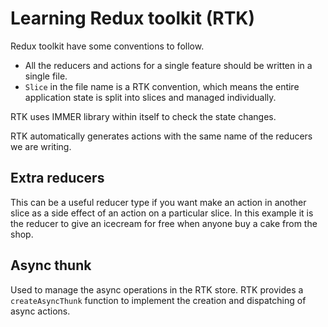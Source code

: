 # Learning Redux toolkit (RTK)

Redux toolkit have some conventions to follow.

- All the reducers and actions for a single feature should be written in a single file.
- `Slice` in the file name is a RTK convention, which means the entire application state is split into slices and managed individually.

RTK uses IMMER library within itself to check the state changes.

RTK automatically generates actions with the same name of the reducers we are writing.

## Extra reducers

This can be a useful reducer type if you want make an action in another slice as a side effect of an action on a particular slice. In this example it is the reducer to give an icecream for free when anyone buy a cake from the shop.

## Async thunk

Used to manage the async operations in the RTK store.
RTK provides a `createAsyncThunk` function to implement the creation and dispatching of async actions.
